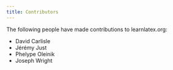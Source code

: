 ```yaml
---
title: Contributors
---
```


The following people have made contributions to learnlatex.org:


- David Carlisle
- Jérémy Just
- Phelype Oleinik
- Joseph Wright
